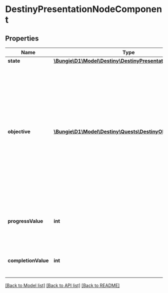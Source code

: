 # DestinyPresentationNodeComponent

## Properties
Name | Type | Description | Notes
------------ | ------------- | ------------- | -------------
**state** | [**\Bungie\D1\Model\Destiny\DestinyPresentationNodeState**](DestinyPresentationNodeState.md) |  | [optional] 
**objective** | [**\Bungie\D1\Model\Destiny\Quests\DestinyObjectiveProgress**](DestinyObjectiveProgress.md) | An optional property: presentation nodes MAY have objectives, which can be used to infer more human readable data about the progress. However, progressValue and completionValue ought to be considered the canonical values for progress on Progression Nodes. | [optional] 
**progressValue** | **int** | How much of the presentation node is considered to be completed so far by the given character/profile. | [optional] 
**completionValue** | **int** | The value at which the presentation ode is considered to be completed. | [optional] 

[[Back to Model list]](../README.md#documentation-for-models) [[Back to API list]](../README.md#documentation-for-api-endpoints) [[Back to README]](../README.md)


